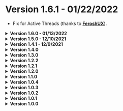 # Version 1.6.1 - 01/22/2022
- Fix for Active Threads (thanks to **[FeroshUX](https://github.com/FeroshUX)**).

<details>
<summary><b> Version 1.6.0 - 01/13/2022 </b></summary>

Fixed theme being broken due to class reroll.
</details>

<details>
<summary><b> Version 1.5.0 - 12/10/2021 </b></summary>

- Better compatibility for both light and dark mode.
- Powercord & Vizality will now use the `_theme.scss` file located in src.
- Minor changes to code to be a bit more efficient.
- Updated readme info.

It is recommended to reinstall if you're on a version older than this one, especially if you're using BetterDiscord.
</details>

<details>
<summary><b> Version 1.4.1 - 12/9/2021 </b></summary>

- Temporary adjustments for better light mode support.
- Removal of scuffed fallback system (since I can just include the variables in the import file).
</details>

<details>
<summary><b> Version 1.4.0 </b></summary>

- Indicators now apply on discovery pages.
- Some minor code clean-up / changes.
</details>

<details>
<summary><b> Version 1.3.0 </b></summary>

- Added 2 new variables for text and icons, meaning you can change the color of those two if you want to. You'll have to redownload the theme if you want to properly use these (or at least copy-paste them into your index / theme files).
- I've added fallback values to the variables. It'll first check for a default variable, and if it cant detect that it'll attempt to use the RGB value variable, and if neither of those are detected it'll default to a fallback RGB value variable. (can someone tell me if the way i've done this causes any performance issues?)

This update messes with variables **A TON**, so to prevent yourself from running into any issues, please be sure to redownload the theme.
</details>

<details>
<summary><b> Version 1.2.2 </b></summary>

Icons are now colored in the direct messages list (i.e friends, library icons).
</details>

<details>
<summary><b> Version 1.2.1 </b></summary>

- Colors have been adjusted to match **[Discord's branding](https://discord.com/branding)**. You are still able to change the colors, but this change was made for consistency sake.
- Icons now have colors depending on their indicator (parent) color.
- Updated README assets.
</details>

<details>
<summary><b> Version 1.2.0 </b></summary>

- Eveyrthing has been redone from scratch, which should make this loads better.
- Add more variables and better labeling; this should make customization a lot simpler.
- Added support for connection to a voice channel, incase anyone wanted color customization on those.

Please ignore the changes in version labeling. It may cause confusion since it seems like the version was downgraded, but please know this was intentional as I wanted to get rid of the unnecessary version jumps.
</details>

<details>
<summary><b> Version 1.1.0 </b></summary>

- Rewrote everything to use SCSS, helping me maintain this a bit better.
- Added support for BetterDiscord, Vizlaity and Web.
</details>

<details>
<summary><b> Version 1.0.4 </b></summary>

Changed back to using `::before` due to `box-shadow: inset;` not having as much customability. (this reverts v1.0.2)
</details>

<details>
<summary><b> Version 1.0.3 </b></summary>

Fix for Discord changing channel classes.
</details>

<details>
<summary><b> Version 1.0.2 </b></summary>

Changed from using a `::before` pseudo element to using `box-shadow: inset;`
</details>

<details>
<summary><b> Version 1.0.1 </b></summary>

Fixed position for channels and avatars.
</details>

<details>
<summary><b> Version 1.0.0 </b></summary>

Inital release.
</details>